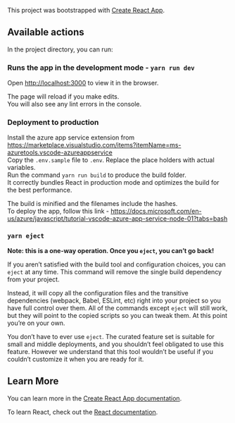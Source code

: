 This project was bootstrapped with [Create React App](https://github.com/facebook/create-react-app).

## Available actions

In the project directory, you can run:

### Runs the app in the development mode - `yarn run dev`
Open [http://localhost:3000](http://localhost:3000) to view it in the browser.

The page will reload if you make edits.<br />
You will also see any lint errors in the console.

### Deployment to production

Install the azure app service extension from  https://marketplace.visualstudio.com/items?itemName=ms-azuretools.vscode-azureappservice<br />
Copy the `.env.sample` file to `.env`. Replace the place holders with actual variables.<br />
Run the command `yarn run build` to produce the build folder.<br />
It correctly bundles React in production mode and optimizes the build for the best performance.

The build is minified and the filenames include the hashes.<br />
To deploy the app, follow this link - https://docs.microsoft.com/en-us/azure/javascript/tutorial-vscode-azure-app-service-node-01?tabs=bash

### `yarn eject`

**Note: this is a one-way operation. Once you `eject`, you can’t go back!**

If you aren’t satisfied with the build tool and configuration choices, you can `eject` at any time. This command will remove the single build dependency from your project.

Instead, it will copy all the configuration files and the transitive dependencies (webpack, Babel, ESLint, etc) right into your project so you have full control over them. All of the commands except `eject` will still work, but they will point to the copied scripts so you can tweak them. At this point you’re on your own.

You don’t have to ever use `eject`. The curated feature set is suitable for small and middle deployments, and you shouldn’t feel obligated to use this feature. However we understand that this tool wouldn’t be useful if you couldn’t customize it when you are ready for it.

## Learn More

You can learn more in the [Create React App documentation](https://facebook.github.io/create-react-app/docs/getting-started).

To learn React, check out the [React documentation](https://reactjs.org/).
